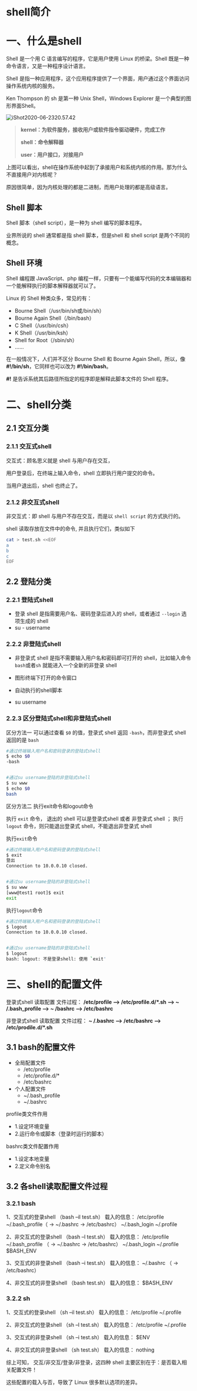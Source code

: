 

# shell简介

# 一、什么是shell

Shell 是一个用 C 语言编写的程序，它是用户使用 Linux 的桥梁。Shell 既是一种命令语言，又是一种程序设计语言。

Shell 是指一种应用程序，这个应用程序提供了一个界面，用户通过这个界面访问操作系统内核的服务。

Ken Thompson 的 sh 是第一种 Unix Shell，Windows Explorer 是一个典型的图形界面Shell。



![iShot2020-06-2320.57.42](1.shell简介.assets/iShot2020-06-2320.57.42.png)



> **kernel：为软件服务，接收用户或软件指令驱动硬件，完成工作**
>
> **shell：命令解释器**
>
> **user：用户接口，对接用户**



上图可以看出，shell在操作系统中起到了承接用户和系统内核的作用。那为什么不直接用户对内核呢？

原因很简单，因为内核处理的都是二进制，而用户处理的都是高级语言。



## Shell 脚本

Shell 脚本（shell script），是一种为 shell 编写的脚本程序。

业界所说的 shell 通常都是指 shell 脚本，但是shell 和 shell script 是两个不同的概念。





## Shell 环境

Shell 编程跟 JavaScript、php 编程一样，只要有一个能编写代码的文本编辑器和一个能解释执行的脚本解释器就可以了。

Linux 的 Shell 种类众多，常见的有：

- Bourne Shell（/usr/bin/sh或/bin/sh）
- Bourne Again Shell（/bin/bash）
- C Shell（/usr/bin/csh）
- K Shell（/usr/bin/ksh）
- Shell for Root（/sbin/sh）
- ……

在一般情况下，人们并不区分 Bourne Shell 和 Bourne Again Shell，所以，像 **#!/bin/sh**，它同样也可以改为 **#!/bin/bash**。

**#!** 是告诉系统其后路径所指定的程序即是解释此脚本文件的 Shell 程序。



# 二、shell分类

## 2.1 交互分类

### 2.1.1 交互式shell

交互式：顾名思义就是 shell 与用户存在交互，

用户登录后，在终端上输入命令，shell 立即执行用户提交的命令。

当用户退出后，shell 也终止了。



### 2.1.2 非交互式shell

非交互式：即 shell 与用户不存在交互，而是以 `shell script` 的方式执行的。

shell 读取存放在文件中的命令, 并且执行它们，类似如下

```sh
cat > test.sh <<EOF
a
b
c
EOF
```



## 2.2 登陆分类

### 2.2.1 登陆式shell

- 登录 shell 是指需要用户名、密码登录后进入的 shell，或者通过 `--login` 选项生成的 shell 
- su - username



### 2.2.2 非登陆式shell

- 非登录式 shell 是指不需要输入用户名和密码即可打开的 shell，比如输入命令 `bash`或者`sh` 就能进入一个全新的非登录 shell

- 图形终端下打开的命令窗口

- 自动执行的shell脚本
- su username



### 2.2.3 区分登陆式shell和非登陆式shell

区分方法一	可以通过查看 `$0` 的值，登录式 shell 返回 `-bash`，而非登录式 shell 返回的是 `bash` 

```sh
#通过终端输入用户名和密码登录的登陆式shell
$ echo $0
-bash


#通过su username登陆的非登陆式shell
$ su www
$ echo $0
bash
```





区分方法二	执行exit命令和logout命令

执行 `exit` 命令， 退出的 shell 可以是登录式shell 或者 非登录式 shell ；
执行 `logout` 命令，则只能退出登录式 shell，不能退出非登录式 shell



执行`exit`命令

```sh
#通过终端输入用户名和密码登录的登陆式shell
$ exit
登出
Connection to 10.0.0.10 closed.


#通过su username登陆的非登陆式shell
$ su www
[www@test1 root]$ exit
exit
```



执行`logout`命令

```sh
#通过终端输入用户名和密码登录的登陆式shell
$ logout
Connection to 10.0.0.10 closed.


#通过su username登陆的非登陆式shell
$ logout
bash: logout: 不是登录shell: 使用 `exit'
```





# 三、shell的配置文件

登录式shell 读取配置 文件过程：
**/etc/profile –> /etc/profile.d/*.sh –> ~ /.bash_profile –> ~ /bashrc –> /etc/bashrc**

非登录式shell 读取配置 文件过程：
**~ /.bashrc –> /etc/bashrc –> /etc/prodile.d/*.sh**



## 3.1 bash的配置文件

- 全局配置文件
  - /etc/profile
  - /etc/profile.d/*
  - /etc/bashrc
- 个人配置文件
  - ~/.bash_profile
  - ~/.bashrc


profile类文件作用

- 1.设定环境变量
- 2.运行命令或脚本（登录时运行的脚本）

bashrc类文件配置作用

- 1.设定本地变量
- 2.定义命令别名




## 3.2 各shell读取配置文件过程

### 3.2.1 bash

1、交互式的登录shell （bash –il test.sh）
载入的信息：
/etc/profile
~/.bash_profile（ -> ~/.bashrc -> /etc/bashrc）
~/.bash_login
~/.profile


2、非交互式的登录shell （bash –l test.sh）
载入的信息：
/etc/profile
~/.bash_profile （ -> ~/.bashrc -> /etc/bashrc）
~/.bash_login
~/.profile
$BASH_ENV


3、交互式的非登录shell （bash –i test.sh）
载入的信息：
~/.bashrc （ -> /etc/bashrc）

4、非交互式的非登录shell （bash test.sh）
载入的信息：
$BASH_ENV



### 3.2.2 sh

1、交互式的登录shell （sh –il test.sh）
载入的信息：
/etc/profile
~/.profile


2、非交互式的登录shell （sh –l test.sh）
载入的信息：
/etc/profile
~/.profile


3、交互式的非登录shell （sh –i test.sh）
载入的信息：
$ENV


4、非交互式的非登录shell （sh test.sh）
载入的信息：
nothing


综上可知，
交互/非交互/登录/非登录，这四种 shell 主要区别在于：是否载入相关配置文件！

这些配置的载入与否，导致了 Linux 很多默认选项的差异。


